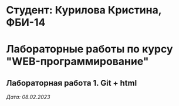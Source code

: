 # Студент: Курилова Кристина, ФБИ-14

# Лабораторные работы по курсу "WEB-программирование"

## Лабораторная работа 1. Git + html

*Дата: 08.02.2023*

